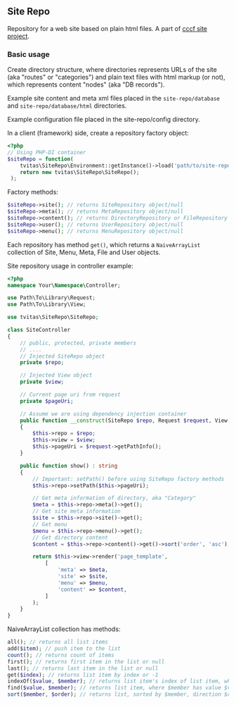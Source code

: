 ## Site Repo
Repository for a web site based on plain html files. A part of [cccf site project](https://github.com/tvitas/cccf "CCCF site On Github").

### Basic usage
Create directory structure, where directories represents URLs of the site (aka "routes" or "categories") 
and plain text files with html markup (or not), which represents content "nodes" (aka "DB records").

Example site content and meta xml files placed in the ``site-repo/database`` and ``site-repo/database/html`` directories.

Example configuration file placed in the site-repo/config directory.

In a client (framework) side, create a repository factory object:
```php
<?php
// Using PHP-DI container
$siteRepo = function(
	tvitas\SiteRepo\Environment::getInstance()->load('path/to/site-repo-config.php');
	return new tvitas\SiteRepo\SiteRepo();
 );
```
Factory methods:
```php
$siteRepo->site(); // returns SiteRepository object/null
$siteRepo->meta(); // returns MetaRepository object/null
$siteRepo->content(); // returns DirectoryRepository or FileRepository objects/null
$siteRepo->user(); // returns UserRepository object/null
$siteRepo->menu(); // returns MenuRepository object/null
```
Each repository has method ``get()``, which returns a ``NaiveArrayList`` collection of Site, Menu, Meta, File and User objects.

Site repository usage in controller example:
```php
<?php
namespace Your\Namespace\Controller;

use Path\To\Library\Request;
use Path\To\Library\View;

use tvitas\SiteRepo\SiteRepo;

class SiteController
{
	// public, protected, private members
	// ....
	// Injected SiteRepo object
	private $repo;

	// Injected View object
	private $view;

	// Current page uri from request
	private $pageUri;

	// Assume we are using dependency injection container
	public function __construct(SiteRepo $repo, Request $request, View $view)
	{
		$this->repo = $repo;
		$this->view = $view;
		$this->pageUri = $request->getPathInfo();
	}	

	public function show() : string
	{
		// Important: setPath() before using SiteRepo factory methods
		$this->repo->setPath($this->pageUri);

		// Get meta information of directory, aka "Category"
		$meta = $this->repo->meta()->get();
		// Get site meta information
		$site = $this->repo->site()->get();
		// Get menu
		$menu = $this->repo->menu()->get();
		// Get directory content
		$content = $this->repo->content()->get()->sort('order', 'asc');

		return $this->view->render('page_template',
			[
				'meta' => $meta,
				'site' => $site,
				'menu' => $menu,
				'content' => $content,
			]
		);
	}
}
```
NaiveArrayList collection has methods:
```php
all(); // returns all list items
add($item); // push item to the list
count(); // returns count of items
first(); // returns first item in the list or null
last(); // returns last item in the list or null
get($index); // returns list item by index or -1
indexOf($value, $member); // returns list item's index of list item, where $member has value $value or -1
find($value, $member); // returns list item, where $member has value $value or null
sort($member, $order); // returns list, sorted by $member, direction $order or unsorted list.
```
